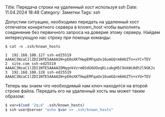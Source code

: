 Title: Передача строки на удаленный хост используя ssh
Date: 11.04.2024 18:48
Category: Заметки
Tags: ssh

Допустим ситуацию, необходимо передать на удаленный хост отпечаток конкретного сервера в known_host чтобы выполнять соединение без первичного запроса на доверие этому серверу.
Найдем интересующую нас строку при помощи команды:
```text
$ cat -n .ssh/known_hosts

1  192.168.108.127 ssh-ed25519 AAAAC3NzaC1lZDI1NTE5AAAAIN+pE0oXKTHwpEMFqaUx16umGQrm6HUZTn+xYC+TEV
2  site.com ssh-ed25519 AAAAC3NzaC1lZDI1NTE5AAAAIOMqqnkVzrm0SdG6UOoqKLsabgH5C9okWi0dh2l9GKJs
3  192.168.108.128 ssh-ed25519 AAAAC3NzaC1lZDI1NTE5AAAAIN+pE0oXKTHwpEMFqaUx16umGQrm6HUZTn+xYU+TEV
```

Теперь мы знаем что необходимый нам ключ находится на второй строке файла. Передать его на удаленный хость мы может таким образом:

```bash
$ var=$(sed '2q;d' .ssh/known_hosts)
$ ssh user@server "echo $var >> .ssh/known_hosts"
```

